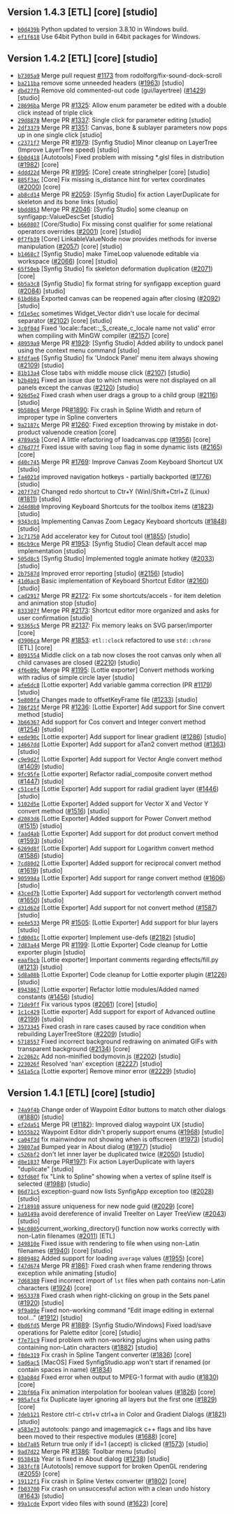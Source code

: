 ## Version 1.4.3 [ETL] [core] [studio]
- [`b0d439b`](https://github.com/morevnaproject/morevna-builds/commit/b0d439ba0668a185512e1c49cae6caba25fe917a) Python updated to version 3.8.10 in Windows build.
- [`ef1f618`](https://github.com/morevnaproject/morevna-builds/commit/ef1f618802ce1dc9a302017da4b7b225ffde6222) Use 64bit Python build in 64bit packages for Windows.


## Version 1.4.2 [ETL] [core] [studio]
- [`b7305a9`](https://github.com/synfig/synfig/commit/b7305a9a3893caefffc1c36118e67f2f0610a1d5) Merge pull request [#1173](https://github.com/synfig/synfig/issues/1173) from rodolforg/fix-sound-dock-scroll
- [`ba211ba`](https://github.com/synfig/synfig/commit/ba211bafbe5963bc863ad4e99d38e73a3d96fe92) remove some unneeded headers ([#1963](https://github.com/synfig/synfig/issues/1963)) [studio]
- [`dbd27fb`](https://github.com/synfig/synfig/commit/dbd27fb50fedf129a7ea05a87297505ae13da55a) Remove old commented-out code (gui/layertree) ([#1429](https://github.com/synfig/synfig/issues/1429)) [studio]
- [`28696ba`](https://github.com/synfig/synfig/commit/28696ba976cbf6dfab33cf75da4a4b8aab31e44f) Merge PR [#1325](https://github.com/synfig/synfig/issues/1325): Allow enum parameter be edited with a double click instead of triple click
- [`29d8878`](https://github.com/synfig/synfig/commit/29d887824118dc8372994fdf27f73a3a9074a459) Merge PR [#1337](https://github.com/synfig/synfig/issues/1337): Single click for parameter editing [studio]
- [`2df3379`](https://github.com/synfig/synfig/commit/2df33799b30f777b6ff3818578ed376111094b49) Merge PR [#1351](https://github.com/synfig/synfig/issues/1351): Canvas, bone & sublayer parameters now pops up in one single click [studio]
- [`c2371f7`](https://github.com/synfig/synfig/commit/c2371f7955abb21edd716da45f5552ab9b5a0e38) Merge PR [#1979](https://github.com/synfig/synfig/issues/1979): [Synfig Studio] Minor cleanup on LayerTree (Improve LayerTree speed) [studio]
- [`6b0d418`](https://github.com/synfig/synfig/commit/6b0d4185255cc534940709c9001227d1ef52ba68) [Autotools] Fixed problem with missing \*.glsl files in distribution ([#1982](https://github.com/synfig/synfig/issues/1982)) [core]
- [`4ddd22d`](https://github.com/synfig/synfig/commit/4ddd22d8de1f4729c83fe0b0e8cde5b46fd84e87) Merge PR [#1995](https://github.com/synfig/synfig/issues/1995): [Core] create stringhelper [core] [studio]
- [`885f3ac`](https://github.com/synfig/synfig/commit/885f3ac6ebb87252439df7bbb2eec2eb8b29e2c4) [Core] Fix missing is_distance hint for vertex coordinates ([#2000](https://github.com/synfig/synfig/issues/2000)) [core]
- [`ab8cd14`](https://github.com/synfig/synfig/commit/ab8cd14891a389142695c47e0f9be68adbbca1a9) Merge PR [#2059](https://github.com/synfig/synfig/issues/2059): [Synfig Studio] fix action LayerDuplicate for skeleton and its bone links [studio]
- [`bbdd853`](https://github.com/synfig/synfig/commit/bbdd8536c7512d47724c8c166257ab416facf103) Merge PR [#2046](https://github.com/synfig/synfig/issues/2046): [Synfig Studio] some cleanup on synfigapp::ValueDescSet [studio]
- [`b660807`](https://github.com/synfig/synfig/commit/b6608075a87fe17e3615947b08a73ad91be05726) [Core/Studio] Fix missing const qualifier for some relational operators overrides ([#2001](https://github.com/synfig/synfig/issues/2001)) [core] [studio]
- [`0f7fb39`](https://github.com/synfig/synfig/commit/0f7fb391fb4c682515aaa94098ae85c180a92dbb) [Core] LinkableValueNode now provides methods for inverse manipulation ([#2057](https://github.com/synfig/synfig/issues/2057)) [core] [studio]
- [`b1468c7`](https://github.com/synfig/synfig/commit/b1468c7dead6f12e0882ac4cd364c445074d4cf7) [Synfig Studio] make TimeLoop valuenode editable via workspace ([#2066](https://github.com/synfig/synfig/issues/2066)) [core] [studio]
- [`65f50eb`](https://github.com/synfig/synfig/commit/65f50eb4e4c180243b58425620a0905ae0f7c01b) [Synfig Studio] fix skeleton deformation duplication ([#2071](https://github.com/synfig/synfig/issues/2071)) [core]
- [`6b5a3c8`](https://github.com/synfig/synfig/commit/6b5a3c8900916fe0a092ba37b9743333c7aa0906) [Synfig Studio] fix format string for synfigapp exception guard ([#2084](https://github.com/synfig/synfig/issues/2084)) [studio]
- [`61bd68a`](https://github.com/synfig/synfig/commit/61bd68a78fbe0912b226b24217085c8ef35a52b4) Exported canvas can be reopened again after closing ([#2092](https://github.com/synfig/synfig/issues/2092)) [studio]
- [`fd1e5ec`](https://github.com/synfig/synfig/commit/fd1e5ecdc3cf2cf9cb2ee642ca7f7b89aa04b40b) sometimes Widget_Vector didn't use locale for decimal separator ([#2102](https://github.com/synfig/synfig/issues/2102)) [core] [studio]
- [`3c0f04d`](https://github.com/synfig/synfig/commit/3c0f04d55e54459e36b7872812a07772989e74d0) Fixed 'locale::facet::_S_create_c_locale name not valid' error when compiling with MinGW compiler ([#2157](https://github.com/synfig/synfig/issues/2157)) [core]
- [`48959a9`](https://github.com/synfig/synfig/commit/48959a99ad979ff72fc07280e814d87ef2932690) Merge PR [#1929](https://github.com/synfig/synfig/issues/1929): [Synfig Studio] Added ability to undock panel using the context menu command [studio]
- [`8fdfae6`](https://github.com/synfig/synfig/commit/8fdfae6877260c265ffb8a60567740441f77d413) [Synfig Studio] fix 'Undock Panel' menu item always showing ([#2109](https://github.com/synfig/synfig/issues/2109)) [studio]
- [`81b13a4`](https://github.com/synfig/synfig/commit/81b13a488b9d958d53a2bd910a47ac896d0071eb) Close tabs with middle mouse click ([#2107](https://github.com/synfig/synfig/issues/2107)) [studio]
- [`b2b4b91`](https://github.com/synfig/synfig/commit/b2b4b918511463cbd50813366e9e73b9003341de) Fixed an issue due to which menus were not displayed on all panels except the canvas ([#2120](https://github.com/synfig/synfig/issues/2120)) [studio]
- [`926d5e2`](https://github.com/synfig/synfig/commit/926d5e2ea8a70c1fde86e4949bcba9302a7fdece) Fixed crash when user drags a group to a child group ([#2116](https://github.com/synfig/synfig/issues/2116)) [studio]
- [`9b580c6`](https://github.com/synfig/synfig/commit/9b580c65825c73c9fcce8bcf58b12c0403b06b19) Merge PR[#1890](https://github.com/synfig/synfig/issues/1890): Fix crash in Spline Width and return of improper type in Spline converters
- [`9a2187c`](https://github.com/synfig/synfig/commit/9a2187cdb250c958f46c9d9357b53d6606bccf1d) Merge PR [#1260](https://github.com/synfig/synfig/issues/1260): Fixed exception throwing by mistake in dot-product valuenode creation [core]
- [`4789a5b`](https://github.com/synfig/synfig/commit/4789a5b864a290caf1d3081c84c17b79869f7a4c) [Core] A little refactoring of loadcanvas.cpp ([#1956](https://github.com/synfig/synfig/issues/1956)) [core]
- [`d76d77f`](https://github.com/synfig/synfig/commit/d76d77fc4d58a847e5883915ecca0c362b62a648) Fixed issue with saving `loop` flag in some dynamic lists ([#2165](https://github.com/synfig/synfig/issues/2165)) [core]
- [`d40c745`](https://github.com/synfig/synfig/commit/d40c74522e701d866abd4b1f2209a562c9fb169a) Merge PR [#1769](https://github.com/synfig/synfig/issues/1769): Improve Canvas Zoom Keyboard Shortcut UX [studio]
- [`fa4021d`](https://github.com/synfig/synfig/commit/fa4021de0c7df32af1420880a23aa95bff27bffd) improved navigation hotkeys - partially backported ([#1776](https://github.com/synfig/synfig/issues/1776)) [studio]
- [`207f7d7`](https://github.com/synfig/synfig/commit/207f7d7814df7d56bfffa6e4436b890b51c44647) Changed redo shortcut to Ctr+Y (Win)/Shift+Ctrl+Z (Linux) ([#1811](https://github.com/synfig/synfig/issues/1811)) [studio]
- [`2d4d8b0`](https://github.com/synfig/synfig/commit/2d4d8b01dd59912587b2b1f0a59c4908553f7306) Improving Keyboard Shortcuts for the toolbox items ([#1823](https://github.com/synfig/synfig/issues/1823)) [studio]
- [`9343c01`](https://github.com/synfig/synfig/commit/9343c01913e9617dfb672d490151f28b59006fb8) Implementing Canvas Zoom Legacy Keyboard shortcuts ([#1848](https://github.com/synfig/synfig/issues/1848)) [studio]
- [`3c71750`](https://github.com/synfig/synfig/commit/3c71750e8b0f6ade2f7bf0fea71e0a3e3f8d144f) Add accelerator key for Cutout tool ([#1855](https://github.com/synfig/synfig/issues/1855)) [studio]
- [`86cb9ce`](https://github.com/synfig/synfig/commit/86cb9ce0e412a2e58750516e63370ed1f0cfb86b) Merge PR [#1953](https://github.com/synfig/synfig/issues/1953): [Synfig Studio] Clean default accel map implementation [studio]
- [`505d8c5`](https://github.com/synfig/synfig/commit/505d8c55081d9c50b9c318a728b2fd35c7ddf678) [Synfig Studio] Implemented toggle animate hotkey ([#2033](https://github.com/synfig/synfig/issues/2033)) [studio]
- [`2b7587d`](https://github.com/synfig/synfig/commit/2b7587d24bbcf797bcbb3397fc3a132394c3e8d5) Improved error reporting [studio] ([#2156](https://github.com/synfig/synfig/issues/2156)) [studio]
- [`41d6ac0`](https://github.com/synfig/synfig/commit/41d6ac086e2bfc1ffed6bdd3d8bffd6e8326780c) Basic implementation of Keyboard Shortcut Editor ([#2160](https://github.com/synfig/synfig/issues/2160)) [studio]
- [`cad2917`](https://github.com/synfig/synfig/commit/cad291722c6d41ce46bfdbdc48db15552a332fec) Merge PR [#2172](https://github.com/synfig/synfig/issues/2172): Fix some shortcuts/accels - for item deletion and animation stop [studio]
- [`833307f`](https://github.com/synfig/synfig/commit/833307fe6c88d6db75502b187b1c6f7ba620b1ba) Merge PR [#2173](https://github.com/synfig/synfig/issues/2173): Shortcut editor more organized and asks for user confirmation [studio]
- [`93365c5`](https://github.com/synfig/synfig/commit/93365c51a509d6d013d7c0f76c7be64693c8fd75) Merge PR [#2137](https://github.com/synfig/synfig/issues/2137): Fix memory leaks on SVG parser/importer [core]
- [`d3906ca`](https://github.com/synfig/synfig/commit/d3906ca969de15df00776353d13387317e08ca38) Merge PR [#1853](https://github.com/synfig/synfig/issues/1853): `etl::clock` refactored to use `std::chrono` [ETL] [core]
- [`8091554`](https://github.com/synfig/synfig/commit/8091554d4ac86edc960083a93e267540b915d90a) Middle click on a tab now closes the root canvas only when all child canvases are closed ([#2210](https://github.com/synfig/synfig/issues/2210)) [studio]
- [`4f6e09c`](https://github.com/synfig/synfig/commit/4f6e09c576477df12dc2726efbcaee25f1914288) Merge PR [#1195](https://github.com/synfig/synfig/issues/1195): [Lottie exporter] Convert methods working with radius of simple circle layer [studio]
- [`afe6dc8`](https://github.com/synfig/synfig/commit/afe6dc83a4b30a59c5b93ad81c37c29e865fcfc1) [Lottie exporter] Add variable gamma correction (PR [#1179](https://github.com/synfig/synfig/issues/1179)) [studio]
- [`5e800fa`](https://github.com/synfig/synfig/commit/5e800fa9325f6558ed96882c2071741b69869148) Changes made to offsetKeyFrame file ([#1233](https://github.com/synfig/synfig/issues/1233)) [studio]
- [`786f25f`](https://github.com/synfig/synfig/commit/786f25f7f3985f14005d48cb7b0956f4435092d3) Merge PR [#1236](https://github.com/synfig/synfig/issues/1236): [Lottie Exporter] Add support for Sine convert method [studio]
- [`3b66367`](https://github.com/synfig/synfig/commit/3b66367e6217013c2b21377bf4ce64c4534a4a66) Add support for Cos convert and Integer convert method ([#1254](https://github.com/synfig/synfig/issues/1254)) [studio]
- [`eede90c`](https://github.com/synfig/synfig/commit/eede90c6a874eced59b77b3855a5f04a033813ed) [Lottie exporter] Add support for linear gradient ([#1286](https://github.com/synfig/synfig/issues/1286)) [studio]
- [`14667dd`](https://github.com/synfig/synfig/commit/14667ddf6f9b495b76517b276cb26f4b09aece17) [Lottie Exporter] Add support for aTan2 convert method ([#1363](https://github.com/synfig/synfig/issues/1363)) [studio]
- [`c9e9d2f`](https://github.com/synfig/synfig/commit/c9e9d2f0d3021779ea351f37ddf0665a4a1d76bb) [Lottie Exporter] Add support for Vector Angle convert method ([#1409](https://github.com/synfig/synfig/issues/1409)) [studio]
- [`9fc95fe`](https://github.com/synfig/synfig/commit/9fc95fe147179dac8f779881236d18fb76fa604c) [Lottie exporter] Refactor radial_composite convert method ([#1447](https://github.com/synfig/synfig/issues/1447)) [studio]
- [`c51cef4`](https://github.com/synfig/synfig/commit/c51cef4a4381edc249884c2ff4fd2efdb94b69c4) [Lottie Exporter] Add support for radial gradient layer ([#1446](https://github.com/synfig/synfig/issues/1446)) [studio]
- [`5102d5e`](https://github.com/synfig/synfig/commit/5102d5e149811ec9832736e5f3851f82ebe0f9cb) [Lottie Exporter] Added support for Vector X and Vector Y convert method ([#1516](https://github.com/synfig/synfig/issues/1516)) [studio]
- [`d2083d6`](https://github.com/synfig/synfig/commit/d2083d656aaa17490b7b8278be5686dd9a22cb22) [Lottie Exporter] Added support for Power Convert method ([#1515](https://github.com/synfig/synfig/issues/1515)) [studio]
- [`faad4ab`](https://github.com/synfig/synfig/commit/faad4ab5abc79d23fb189a99ee6d18cedf37b4d1) [Lottie Exporter] Add support for dot product convert method ([#1593](https://github.com/synfig/synfig/issues/1593)) [studio]
- [`6269d8f`](https://github.com/synfig/synfig/commit/6269d8f98ea130c9ad657aef12c09609226f125f) [Lottie Exporter] Add support for Logarithm convert method ([#1586](https://github.com/synfig/synfig/issues/1586)) [studio]
- [`7cd80d2`](https://github.com/synfig/synfig/commit/7cd80d2166ce088ccf25c39ca9ad8621d3ea83bc) [Lottie Exporter] Added support for reciprocal convert method ([#1619](https://github.com/synfig/synfig/issues/1619)) [studio]
- [`905994a`](https://github.com/synfig/synfig/commit/905994a7fb626cf53174c9365fa04b7b5ec428ee) [Lottie Exporter] Add support for range convert method ([#1606](https://github.com/synfig/synfig/issues/1606)) [studio]
- [`43ced7b`](https://github.com/synfig/synfig/commit/43ced7b9c8851a262a7c0a517fcec1c277698559) [Lottie Exporter] Add support for vectorlength convert method ([#1650](https://github.com/synfig/synfig/issues/1650)) [studio]
- [`d31d62d`](https://github.com/synfig/synfig/commit/d31d62da1a288798cb9423226be3c2a0c3c6f1bd) [Lottie Exporter] Add support for not convert method ([#1587](https://github.com/synfig/synfig/issues/1587)) [studio]
- [`ee4e533`](https://github.com/synfig/synfig/commit/ee4e533ed85f704e2f2f7ef4efbb08410424bc82) Merge PR [#1505](https://github.com/synfig/synfig/issues/1505): [Lottie Exporter] Add support for blur layers [studio]
- [`fd00d1c`](https://github.com/synfig/synfig/commit/fd00d1c9e559d79ce5fb43c3b60caf55f0a634ec) [Lottie exporter] Implement use-defs ([#2182](https://github.com/synfig/synfig/issues/2182)) [studio]
- [`7d83a44`](https://github.com/synfig/synfig/commit/7d83a445870fecc20a10851fbd99b822930735e6) Merge PR [#1199](https://github.com/synfig/synfig/issues/1199): [Lottie Exporter] Code cleanup for Lottie exporter plugin [studio]
- [`eaafbcb`](https://github.com/synfig/synfig/commit/eaafbcbd2a9afc17c88ff0c888a5ee21eb70be29) [Lottie exporter] Important comments regarding effects/fill.py ([#1213](https://github.com/synfig/synfig/issues/1213)) [studio]
- [`5d8a08b`](https://github.com/synfig/synfig/commit/5d8a08be5c8a257b8c32dcb23764487681cf7442) [Lottie Exporter] Code cleanup for Lottie exporter plugin ([#1226](https://github.com/synfig/synfig/issues/1226)) [studio]
- [`8943867`](https://github.com/synfig/synfig/commit/894386769881efe2702ff18b71054e6b1e9224fa) [Lottie exporter] Refactor lottie modules/Added named constants ([#1456](https://github.com/synfig/synfig/issues/1456)) [studio]
- [`71de9ff`](https://github.com/synfig/synfig/commit/71de9ff60b337c952abd983563cc7736a00ad714) Fix various typos ([#2061](https://github.com/synfig/synfig/issues/2061)) [core] [studio]
- [`1c1c429`](https://github.com/synfig/synfig/commit/1c1c4292ca82c8387adf92b4192c1da7e424ba16) [Lottie exporter] Add support for export of Advanced outline ([#2199](https://github.com/synfig/synfig/issues/2199)) [studio]
- [`3573345`](https://github.com/synfig/synfig/commit/35733456a5744e0392a7dd556618760ad9753264) Fixed crash in rare cases caused by race condition when rebuilding LayerTreeStore ([#2209](https://github.com/synfig/synfig/issues/2209)) [studio]
- [`5718557`](https://github.com/synfig/synfig/commit/571855713add1c0bf6ac5a1df357a4f47e7f53c3) Fixed incorrect background redrawing on animated GIFs with transparent background ([#2134](https://github.com/synfig/synfig/issues/2134)) [core]
- [`2c2062c`](https://github.com/synfig/synfig/commit/2c2062c5d11551394126a995b7107d0c85c3cc1b) Add non-minified bodymovin.js ([#2202](https://github.com/synfig/synfig/issues/2202)) [studio]
- [`223026f`](https://github.com/synfig/synfig/commit/223026f67509dab082509842a215366e2ebe1abf) Resolved 'nan' exception ([#2227](https://github.com/synfig/synfig/issues/2227)) [studio]
- [`541a5ca`](https://github.com/synfig/synfig/commit/541a5ca1e380622496d5dd9f11557db2fd9cc89f) [Lottie exporter] Remove minor error ([#2229](https://github.com/synfig/synfig/issues/2229)) [studio]

## Version 1.4.1 [ETL] [core] [studio]
- [`74a9f4b`](https://github.com/synfig/synfig/commit/74a9f4b707585387bd0f04e07fcfebd910f85871) Change order of Waypoint Editor buttons to match other dialogs ([#1880](https://github.com/synfig/synfig/issues/1880)) [studio]
- [`ef2da51`](https://github.com/synfig/synfig/commit/ef2da51e6eaa456d8806735a04432f443efc57e5) Merge PR ([#1182](https://github.com/synfig/synfig/issues/1182)): Improved dialog waypoint UX [studio]
- [`b555b22`](https://github.com/synfig/synfig/commit/b555b228a6a574babad9a6aeebc46353795313b2) Waypoint Editor didn't properly support enums ([#1968](https://github.com/synfig/synfig/issues/1968)) [studio]
- [`ca04f3d`](https://github.com/synfig/synfig/commit/ca04f3dfa23ea14d53ea281dd1ff832750ab5fce) fix mainwindow not showing when is offscreen ([#1973](https://github.com/synfig/synfig/issues/1973)) [studio]
- [`39807ad`](https://github.com/synfig/synfig/commit/39807ad99f89c0f626c98006e40e855c62a26a32) Bumped year in About dialog ([#1977](https://github.com/synfig/synfig/issues/1977)) [studio]
- [`c526bf2`](https://github.com/synfig/synfig/commit/c526bf2186871d5b4133f3527b3da54390e44f78) don't let inner layer be duplicated twice ([#2050](https://github.com/synfig/synfig/issues/2050)) [studio]
- [`d8e1837`](https://github.com/synfig/synfig/commit/d8e183799995c5ade40bfac4a031e3d9c25266ea) Merge PR[#1971](https://github.com/synfig/synfig/issues/1971): Fix action LayerDuplicate with layers "duplicate" [studio]
- [`03fd60f`](https://github.com/synfig/synfig/commit/03fd60fe879f9be0619f68cd9fbffec5ba243830) fix "Link to Spline" showing when a vertex of spline itself is selected ([#1988](https://github.com/synfig/synfig/issues/1988)) [studio]
- [`06d71c5`](https://github.com/synfig/synfig/commit/06d71c59856fb40951235a478f7d996191404e91) exception-guard now lists SynfigApp exception too ([#2028](https://github.com/synfig/synfig/issues/2028)) [studio]
- [`2f18910`](https://github.com/synfig/synfig/commit/2f18910f4dc1657300574cec93db60a429755d9b) assure uniqueness for new node guid ([#2029](https://github.com/synfig/synfig/issues/2029)) [core]
- [`ba9149a`](https://github.com/synfig/synfig/commit/ba9149aaf3839cd205560fad2630daa23131554e) avoid dereference of invalid TreeIter on Layer TreeView ([#2043](https://github.com/synfig/synfig/issues/2043)) [studio]
- [`94c0805`](https://github.com/synfig/synfig/commit/94c0805673d4888665cf0179062226f01acf6f00)current_working_directory() function now works correctly with non-Latin filenames ([#2011](https://github.com/synfig/synfig/issues/2011)) [ETL]
- [`349810e`](https://github.com/synfig/synfig/commit/349810e2f9a25af3297b776ee88c6c035abdb717) Fixed issue with rendering to file when using non-Latin filenames ([#1940](https://github.com/synfig/synfig/issues/1940)) [core] [studio]
- [`8809482`](https://github.com/synfig/synfig/commit/8809482a2f4485155324b6b49481fb8303094bb9) Added support for loading `average` values ([#1955](https://github.com/synfig/synfig/issues/1955)) [core]
- [`f47d674`](https://github.com/synfig/synfig/commit/f47d6740bacae90b52019aee338c272cef02f49a) Merge PR [#1861](https://github.com/synfig/synfig/issues/1861): Fixed crash when frame rendering throws exception while animating [studio]
- [`7d68380`](https://github.com/synfig/synfig/commit/7d683807d8141e1269f8acb40454d62d1c5c254a) Fixed incorrect import of `lst` files when path contains non-Latin characters ([#1924](https://github.com/synfig/synfig/issues/1924)) [core]
- [`9653378`](https://github.com/synfig/synfig/commit/9653378d5f91f1539a8ab5d4d6c4b17dff2578ce) Fixed crash when right-clicking on group in the Sets panel ([#1920](https://github.com/synfig/synfig/issues/1920)) [studio]
- [`9f9a09e`](https://github.com/synfig/synfig/commit/9f9a09e67711728ccbdb54028f2a22a0f952bed5) Fixed non-working command "Edit image editing in external tool..." ([#1912](https://github.com/synfig/synfig/issues/1912)) [studio]
- [`0bd6fd5`](https://github.com/synfig/synfig/commit/0bd6fd5bde72abe358f841c8a06cc56f3c1f8f86) Merge PR [#1889](https://github.com/synfig/synfig/issues/1889): [Synfig Studio/Windows] Fixed load/save operations for Palette editor [core] [studio]
- [`f7e71c9`](https://github.com/synfig/synfig/commit/f7e71c95d4aa0b2fd63e40fdc43fc5e1b2168f63) Fixed problem with non-working plugins when using paths containing non-Latin characters ([#1882](https://github.com/synfig/synfig/issues/1882)) [studio]
- [`f8de319`](https://github.com/synfig/synfig/commit/f8de31931c1de367f70f46c839a518ea8d4012d2) Fix crash in Spline Tangent converter ([#1836](https://github.com/synfig/synfig/issues/1836)) [core]
- [`5ad6ac5`](https://github.com/synfig/synfig/commit/5ad6ac576c900574e29f3ae4145b622143168173) [MacOS] Fixed SynfigStudio.app won't start if renamed (or contain spaces in name) ([#1834](https://github.com/synfig/synfig/issues/1834))
- [`03ab84d`](https://github.com/synfig/synfig/commit/03ab84debd51a23d430c8e214ed799ab6ef4a59f) Fixed error when output to MPEG-1 format with audio ([#1830](https://github.com/synfig/synfig/issues/1830)) [core]
- [`23bf66a`](https://github.com/synfig/synfig/commit/23bf66ab53aa7bd3ef3a70fb4488a97b005da3da) Fix animation interpolation for boolean values ([#1826](https://github.com/synfig/synfig/issues/1826)) [core]
- [`985afc4`](https://github.com/synfig/synfig/commit/985afc44935778396406150c130b9653b977def3) fix Duplicate layer ignoring all layers but the first one ([#1829](https://github.com/synfig/synfig/issues/1829)) [core]
- [`7deb121`](https://github.com/synfig/synfig/commit/7deb121deaf940c269f71b11c15fdf11e23e6b7e) Restore ctrl-c ctrl+v ctrl+a in Color and Gradient Dialogs ([#1821](https://github.com/synfig/synfig/issues/1821)) [studio]
- [`a583e73`](https://github.com/synfig/synfig/commit/a583e73d4c47914284b15f4a8d7719eafddfe1b4) autotools: pango and imagemagick c++ flags and libs have been moved to their respective modules ([#1688](https://github.com/synfig/synfig/issues/1688)) [core]
- [`bbd7a85`](https://github.com/synfig/synfig/commit/bbd7a85b1f65d2ac02397853b79c19d0f8b672e0) Return true only if id=1 (accept) is clicked ([#1573](https://github.com/synfig/synfig/issues/1573)) [studio]
- [`9ad7d22`](https://github.com/synfig/synfig/commit/9ad7d22d857c42b49bde109af298c77d661a68b4) Merge PR [#1386](https://github.com/synfig/synfig/issues/1386): Toolbar menu [studio]
- [`053841b`](https://github.com/synfig/synfig/commit/053841be1bb8b6c75a1dd098c40948d74c22bd46) Year is fixed in About dialog ([#1238](https://github.com/synfig/synfig/issues/1238)) [studio]
- [`383fcf8`](https://github.com/synfig/synfig/commit/383fcf8) [Autotools] remove support for broken OpenGL rendering ([#2055](https://github.com/synfig/synfig/issues/2055)) [core]
- [`19112f1`](https://github.com/synfig/synfig/commit/19112f10adf3b25aad93057d7a0ed03d35b0b2de) Fix crash in Spline Vertex converter ([#1802](https://github.com/synfig/synfig/issues/1802)) [core]
- [`fb03700`](https://github.com/synfig/synfig/commit/fb037008607153b239cbe7d56fa378cc50655330) Fix crash on unsuccessful action with a clean undo history ([#1643](https://github.com/synfig/synfig/issues/1643)) [studio]
- [`99a1cde`](https://github.com/synfig/synfig/commit/99a1cde2b1e54540857925e6899deb708e17f305) Export video files with sound ([#1623](https://github.com/synfig/synfig/issues/1623)) [core]
